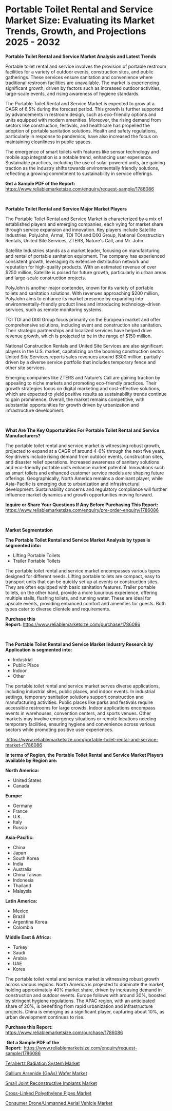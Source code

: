 <p><h1>Portable Toilet Rental and Service Market Size: Evaluating its Market Trends, Growth, and Projections 2025 - 2032</h1></p><p><strong>Portable Toilet Rental and Service Market Analysis and Latest Trends</strong></p>
<p><p>Portable toilet rental and service involves the provision of portable restroom facilities for a variety of outdoor events, construction sites, and public gatherings. These services ensure sanitation and convenience where traditional restroom facilities are unavailable. The market is experiencing significant growth, driven by factors such as increased outdoor activities, large-scale events, and rising awareness of hygiene standards.</p><p>The Portable Toilet Rental and Service Market is expected to grow at a CAGR of 6.5% during the forecast period. This growth is further supported by advancements in restroom design, such as eco-friendly options and units equipped with modern amenities. Moreover, the rising demand from sectors like construction, festivals, and healthcare has propelled the adoption of portable sanitation solutions. Health and safety regulations, particularly in response to pandemics, have also increased the focus on maintaining cleanliness in public spaces.</p><p>The emergence of smart toilets with features like sensor technology and mobile app integration is a notable trend, enhancing user experience. Sustainable practices, including the use of solar-powered units, are gaining traction as the industry shifts towards environmentally friendly solutions, reflecting a growing commitment to sustainability in service offerings.</p></p>
<p><strong>Get a Sample PDF of the Report:&nbsp;</strong> <a href="https://www.reliablemarketsize.com/enquiry/request-sample/1786086?utm_campaign=1991&utm_medium=2&utm_source=Github&utm_content=ia&utm_term=06012025&utm_id=portable-toilet-rental-and-service">https://www.reliablemarketsize.com/enquiry/request-sample/1786086</a></p>
<p>&nbsp;</p>
<p><strong>Portable Toilet Rental and Service Major Market Players</strong></p>
<p><p>The Portable Toilet Rental and Service Market is characterized by a mix of established players and emerging companies, each vying for market share through service expansion and innovation. Key players include Satellite Industries, PolyJohn, Armal, TOI TOI and DIXI Group, National Construction Rentals, United Site Services, ZTERS, Nature's Call, and Mr. John.</p><p>Satellite Industries stands as a market leader, focusing on manufacturing and rental of portable sanitation equipment. The company has experienced consistent growth, leveraging its extensive distribution network and reputation for high-quality products. With an estimated revenue of over $250 million, Satellite is poised for future growth, particularly in urban areas and large-scale construction projects.</p><p>PolyJohn is another major contender, known for its variety of portable toilets and sanitation solutions. With revenues approaching $200 million, PolyJohn aims to enhance its market presence by expanding into environmentally-friendly product lines and introducing technology-driven services, such as remote monitoring systems.</p><p>TOI TOI and DIXI Group focus primarily on the European market and offer comprehensive solutions, including event and construction site sanitation. Their strategic partnerships and localized services have helped drive revenue growth, which is projected to be in the range of $150 million.</p><p>National Construction Rentals and United Site Services are also significant players in the U.S. market, capitalizing on the booming construction sector. United Site Services reports sales revenues around $300 million, partially driven by a diverse service portfolio that includes temporary fence and other site services.</p><p>Emerging companies like ZTERS and Nature's Call are gaining traction by appealing to niche markets and promoting eco-friendly practices. Their growth strategies focus on digital marketing and cost-effective solutions, which are expected to yield positive results as sustainability trends continue to gain prominence. Overall, the market remains competitive, with substantial opportunities for growth driven by urbanization and infrastructure development.</p></p>
<p>&nbsp;</p>
<p><strong>What Are The Key Opportunities For Portable Toilet Rental and Service Manufacturers?</strong></p>
<p><p>The portable toilet rental and service market is witnessing robust growth, projected to expand at a CAGR of around 4-6% through the next five years. Key drivers include rising demand from outdoor events, construction sites, and disaster relief operations. Increased awareness of sanitary solutions and eco-friendly portable units enhance market potential. Innovations such as smart toilets and enhanced customer service models are shaping future offerings. Geographically, North America remains a dominant player, while Asia-Pacific is emerging due to urbanization and infrastructural development. Sustainability concerns and regulatory compliance will further influence market dynamics and growth opportunities moving forward.</p></p>
<p><strong>Inquire or Share Your Questions If Any Before Purchasing This Report:</strong> <a href="https://www.reliablemarketsize.com/enquiry/pre-order-enquiry/1786086?utm_campaign=1991&utm_medium=2&utm_source=Github&utm_content=ia&utm_term=06012025&utm_id=portable-toilet-rental-and-service">https://www.reliablemarketsize.com/enquiry/pre-order-enquiry/1786086</a></p>
<p>&nbsp;</p>
<p><strong>Market Segmentation</strong></p>
<p><strong>The Portable Toilet Rental and Service Market Analysis by types is segmented into:</strong></p>
<p><ul><li>Lifting Portable Toilets</li><li>Trailer Portable Toilets</li></ul></p>
<p><p>The portable toilet rental and service market encompasses various types designed for different needs. Lifting portable toilets are compact, easy to transport units that can be quickly set up at events or construction sites. They are often equipped with basic sanitation features. Trailer portable toilets, on the other hand, provide a more luxurious experience, offering multiple stalls, flushing toilets, and running water. These are ideal for upscale events, providing enhanced comfort and amenities for guests. Both types cater to diverse clientele and requirements.</p></p>
<p><strong>Purchase this Report:&nbsp;</strong><a href="https://www.reliablemarketsize.com/purchase/1786086?utm_campaign=1991&utm_medium=2&utm_source=Github&utm_content=ia&utm_term=06012025&utm_id=portable-toilet-rental-and-service">https://www.reliablemarketsize.com/purchase/1786086</a></p>
<p>&nbsp;</p>
<p><strong>The Portable Toilet Rental and Service Market Industry Research by Application is segmented into:</strong></p>
<p><ul><li>Industrial</li><li>Public Place</li><li>Indoor</li><li>Other</li></ul></p>
<p><p>The portable toilet rental and service market serves diverse applications, including industrial sites, public places, and indoor events. In industrial settings, temporary sanitation solutions support construction and manufacturing activities. Public places like parks and festivals require accessible restrooms for large crowds. Indoor applications encompass events in warehouses, convention centers, and sports venues. Other markets may involve emergency situations or remote locations needing temporary facilities, ensuring hygiene and convenience across various sectors while promoting positive user experiences.</p></p>
<p><a href="https://www.reliablemarketsize.com/portable-toilet-rental-and-service-market-r1786086?utm_campaign=1991&utm_medium=2&utm_source=Github&utm_content=ia&utm_term=06012025&utm_id=portable-toilet-rental-and-service">&nbsp;https://www.reliablemarketsize.com/portable-toilet-rental-and-service-market-r1786086</a></p>
<p><strong>In terms of Region, the Portable Toilet Rental and Service Market Players available by Region are:</strong></p>
<p>
    <p> <strong> North America: </strong>
        <ul>
            <li>United States</li>
            <li>Canada</li>
        </ul>
        </p> 
    <p> <strong> Europe: </strong>
        <ul>
            <li>Germany</li>
            <li>France</li>
            <li>U.K.</li>
            <li>Italy</li>
            <li>Russia</li>
        </ul>
        </p> 
    <p> <strong> Asia-Pacific: </strong>
        <ul>
            <li>China</li>
            <li>Japan</li>
            <li>South Korea</li>
            <li>India</li>
            <li>Australia</li>
            <li>China Taiwan</li>
            <li>Indonesia</li>
            <li>Thailand</li>
            <li>Malaysia</li>
        </ul>
        </p> 
    <p> <strong> Latin America: </strong>
        <ul>
            <li>Mexico</li>
            <li>Brazil</li>
            <li>Argentina Korea</li>
            <li>Colombia</li>
        </ul>
        </p> 
    <p> <strong> Middle East & Africa: </strong>
        <ul>
            <li>Turkey</li>
            <li>Saudi</li>
            <li>Arabia</li>
            <li>UAE</li>
            <li>Korea</li>
        </ul>
    </p>
    </p>
<p><p>The portable toilet rental and service market is witnessing robust growth across various regions. North America is projected to dominate the market, holding approximately 40% market share, driven by increasing demand in construction and outdoor events. Europe follows with around 30%, boosted by stringent hygiene regulations. The APAC region, with an anticipated share of 20%, is benefiting from rapid urbanization and infrastructure projects. China is emerging as a significant player, capturing about 10%, as urban development continues to rise.</p></p>
<p><strong>Purchase this Report: </strong><a href="https://www.reliablemarketsize.com/purchase/1786086?utm_campaign=1991&utm_medium=2&utm_source=Github&utm_content=ia&utm_term=06012025&utm_id=portable-toilet-rental-and-service">https://www.reliablemarketsize.com/purchase/1786086</a></p>
<p>&nbsp;<strong>Get a Sample PDF of the Report:&nbsp;&nbsp;</strong><a href="https://www.reliablemarketsize.com/enquiry/request-sample/1786086?utm_campaign=1991&utm_medium=2&utm_source=Github&utm_content=ia&utm_term=06012025&utm_id=portable-toilet-rental-and-service">https://www.reliablemarketsize.com/enquiry/request-sample/1786086</a></p>
<p><strong></strong></p>
<p><p><a href="https://www.linkedin.com/pulse/projecting-terahertz-radiation-system-markets-future-thorough-ipzic?utm_campaign=1991&utm_medium=2&utm_source=Github&utm_content=ia&utm_term=06012025&utm_id=portable-toilet-rental-and-service">Terahertz Radiation System Market</a></p><p><a href="https://www.linkedin.com/pulse/analyzing-gallium-arsenide-gaas-wafer-market-size-revenue-growth-gxcaf?utm_campaign=1991&utm_medium=2&utm_source=Github&utm_content=ia&utm_term=06012025&utm_id=portable-toilet-rental-and-service">Gallium Arsenide (GaAs) Wafer Market</a></p><p><a href="https://www.linkedin.com/pulse/acomprehensive-analysis-onthe-sizedynamicsand-expected-development-itedf?utm_campaign=1991&utm_medium=2&utm_source=Github&utm_content=ia&utm_term=06012025&utm_id=portable-toilet-rental-and-service">Small Joint Reconstructive Implants Market</a></p><p><a href="https://github.com/YashRP12/Market-Research-Report-List-6/blob/main/cross-linked-polyethylene-pipes-market.md?utm_campaign=1991&utm_medium=2&utm_source=Github&utm_content=ia&utm_term=06012025&utm_id=portable-toilet-rental-and-service">Cross-Linked Polyethylene Pipes Market</a></p><p><a href="https://www.linkedin.com/pulse/emerging-trends-consumer-droneunmanned-aerial-vehicle-market-nu7ec?utm_campaign=1991&utm_medium=2&utm_source=Github&utm_content=ia&utm_term=06012025&utm_id=portable-toilet-rental-and-service">Consumer Drone/Unmanned Aerial Vehicle Market</a></p></p>